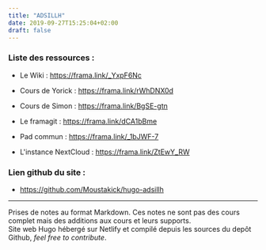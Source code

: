 ```yaml
---
title: "ADSILLH"
date: 2019-09-27T15:25:04+02:00
draft: false
---
```

### Liste des ressources :

<!-- - Le Wiki : http://pidie.pizzacoca.fr/redmine/projects/licence-adsillh/wiki

- Les prises de cous de Yorick de l'an dernier : https://git.epha.se/ephase/cours_lpro-ADSILLH

- Le framagit : https://framagit.org/Ximun/adsillh2019

- Le pad mis en place par Florian : https://pad.aquilenet.fr/p/adsillh2019

- L'instance NextCloud : https://cloud.cestlebouquet.fr/index.php/s/PGY6yizpD69Nnqy -->
- Le Wiki : https://frama.link/_YxpF6Nc

- Cours de Yorick : https://frama.link/rWhDNX0d

- Cours de Simon : https://frama.link/BgSE-gtn

- Le framagit : https://frama.link/dCA1bBme

- Pad commun : https://frama.link/_1bJWF-7

- L'instance NextCloud : https://frama.link/ZtEwY_RW

### Lien github du site :

- https://github.com/Moustakick/hugo-adsillh

___

Prises de notes au format Markdown. Ces notes ne sont pas des cours complet mais des additions aux cours et leurs supports. \
Site web Hugo hébergé sur Netlify et compilé depuis les sources du depôt Github, *feel free to contribute*.
